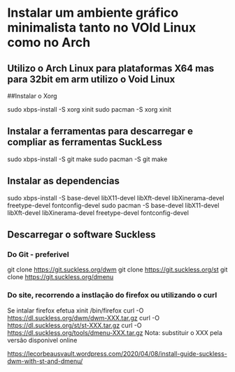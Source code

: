 # Instalar um ambiente gráfico minimalista tanto no VOId Linux como no Arch
## Utilizo o Arch Linux para plataformas X64 mas para 32bit em arm utilizo o Void Linux

##Instalar o Xorg

sudo xbps-install -S xorg xinit
sudo pacman -S xorg xinit

## Instalar a ferramentas para descarregar e compliar as ferramentas SuckLess

sudo xbps-install -S git make
sudo pacman -S git make

## Instalar as dependencias

sudo xbps-install -S base-devel libX11-devel libXft-devel libXinerama-devel freetype-devel fontconfig-devel
sudo pacman -S base-devel libX11-devel libXft-devel libXinerama-devel freetype-devel fontconfig-devel

## Descarregar o software Suckless

### Do Git - preferivel

git clone https://git.suckless.org/dwm
git clone https://git.suckless.org/st
git clone https://git.suckless.org/dmenu

### Do site, recorrendo a instlação do firefox ou utilizando o curl

Se intalar firefox efetua xinit /bin/firefox
curl -O https://dl.suckless.org/dwm/dwm-XXX.tar.gz
curl -O https://dl.suckless.org/st/st-XXX.tar.gz
curl -O https://dl.suckless.org/tools/dmenu-XXX.tar.gz
Nota: substituir o XXX pela versão disponivel online



https://lecorbeausvault.wordpress.com/2020/04/08/install-guide-suckless-dwm-with-st-and-dmenu/
